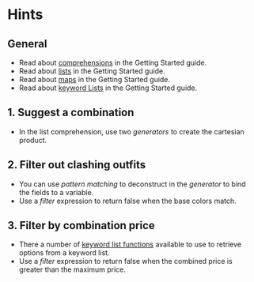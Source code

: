# Hints

## General

- Read about [comprehensions][elixir-comprehensions] in the Getting Started guide.
- Read about [lists][elixir-lists] in the Getting Started guide.
- Read about [maps][elixir-maps] in the Getting Started guide.
- Read about [keyword Lists][elixir-kwlists] in the Getting Started guide.

## 1. Suggest a combination

- In the list comprehension, use two _generators_ to create the cartesian product.

## 2. Filter out clashing outfits

- You can use _pattern matching_ to deconstruct in the _generator_ to bind the fields to a variable.
- Use a _filter_ expression to return false when the base colors match.

## 3. Filter by combination price

- There a number of [keyword list functions][kw-module] available to use to retrieve options from a keyword list.
- Use a _filter_ expression to return false when the combined price is greater than the maximum price.

[elixir-lists]: https://elixir-lang.org/getting-started/basic-types.html#linked-lists
[elixir-maps]: https://elixir-lang.org/getting-started/keywords-and-maps.html#maps
[elixir-kwlists]: https://elixir-lang.org/getting-started/keywords-and-maps.html#keyword-lists
[elixir-comprehensions]: https://elixir-lang.org/getting-started/comprehensions.html
[kw-module]: https://hexdocs.pm/elixir/Keyword.html